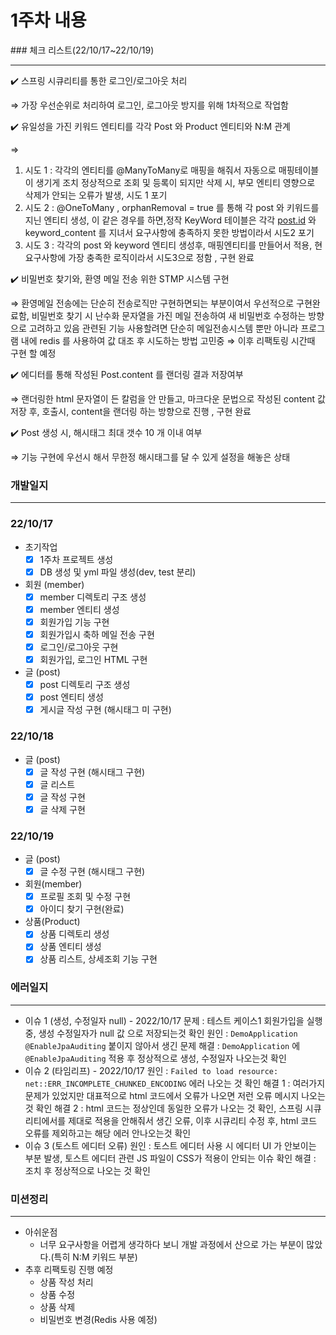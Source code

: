 <h1>1주차 내용</h1>
### 체크 리스트(22/10/17~22/10/19)

---

✔️ 스프링 시큐리티를 통한 로그인/로그아웃 처리

⇒ 가장 우선순위로 처리하여 로그인, 로그아웃 방지를 위해 1차적으로 작업함

✔️ 유일성을 가진 키워드 엔티티를 각각 Post 와 Product 엔티티와 N:M 관계

⇒

1. 시도 1 :  각각의 엔티티를 @ManyToMany로 매핑을 해줘서 자동으로 매핑테이블이 생기게 조치
정상적으로 조회 및 등록이 되지만 삭제 시, 부모 엔티티 영향으로 삭제가 안되는 오류가 발생, 시도 1 포기
2. 시도 2 : @OneToMany , orphanRemoval = true 를 통해 각 post 와 키워드를 지닌 엔티티 생성,
이 같은 경우를 하면,정작 KeyWord 테이블은 각각 [post.id](http://post.id) 와 keyword_content 를 지녀서 요구사항에 충족하지 못한 방법이라서 시도2 포기
3. 시도 3 : 각각의 post 와 keyword 엔티티 생성후, 매핑엔티티를 만들어서 적용, 현 요구사항에 가장 충족한 로직이라서 시도3으로 정함 , 구현 완료

✔️ 비밀번호 찾기와, 환영 메일 전송 위한 STMP 시스템 구현

⇒ 환영메일 전송에는 단순히 전송로직만 구현하면되는 부분이여서 우선적으로 구현완료함, 비밀번호 찾기 시 난수화 문자열을 가진 메일 전송하여 새 비밀번호 수정하는 방향으로 고려하고 있음
관련된 기능 사용할려면 단순히 메일전송시스템 뿐만 아니라 프로그램 내에 redis 를 사용하여 값 대조 후 시도하는 방법 고민중 ⇒ 이후 리팩토링 시간때 구현 할 예정

✔️ 에디터를 통해 작성된 Post.content 를 랜더링 결과 저장여부

⇒ 랜더링한 html 문자열이 든 칼럼을 안 만들고, 마크다운 문법으로 작성된 content 값 저장 후, 호출시, content을 랜더링 하는 방향으로 진행 , 구현 완료

✔️  Post 생성 시, 해시태그 최대 갯수 10 개 이내 여부

⇒ 기능 구현에 우선시 해서 무한정 해시태그를 달 수 있게 설정을 해놓은 상태

### 개발일지

---

### 22/10/17

- 초기작업
    - [x]  1주차 프로젝트 생성
    - [x]  DB 생성 및 yml 파일 생성(dev, test 분리)
- 회원 (member)
    - [x]  member  디렉토리 구조 생성
    - [x]  member 엔티티 생성
    - [x]  회원가입 기능 구현
    - [x]  회원가입시 축하 메일 전송 구현
    - [x]  로그인/로그아웃 구현
    - [x]  회원가입, 로그인 HTML 구현
- 글 (post)
    - [x]  post 디렉토리 구조 생성
    - [x]  post 엔티티 생성
    - [x]  게시글 작성 구현 (해시태그 미 구현)

### 22/10/18

- 글 (post)
    - [x]  글 작성 구현 (해시태그 구현)
    - [x]  글 리스트
    - [x]  글 작성 구현
    - [x]  글 삭제 구현

### 22/10/19

- 글 (post)
    - [x]  글 수정 구현 (해시태그 구현)
- 회원(member)
    - [x]  프로필 조회 및 수정 구현
    - [x]  아이디 찾기 구현(완료)
- 상품(Product)
    - [x]  상품 디렉토리 생성
    - [x]  상품 엔티티 생성
    - [x]  상품 리스트, 상세조회 기능 구현

### 에러일지

---

- 이슈 1 (생성, 수정일자 null) - 2022/10/17
문제 : 테스트 케이스1 회원가입을 실행중, 생성 수정일자가 null 값 으로 저장되는것 확인
원인 : `DemoApplication` `@EnableJpaAuditing` 붙이지 않아서 생긴 문제
해결 : `DemoApplication` 에  `@EnableJpaAuditing`  적용 후 정상적으로 생성, 수정일자 나오는것 확인
- 이슈 2 (타임리프) - 2022/10/17
원인 : `Failed to load resource: net::ERR_INCOMPLETE_CHUNKED_ENCODING` 에러 나오는 것 확인
해결 1 : 여러가지 문제가 있었지만 대표적으로 html 코드에서 오류가 나오면 저런 오류 메시지 나오는 것 확인
해결 2 : html 코드는 정상인데 동일한 오류가 나오는 것 확인, 스프링 시큐리티에서를 제대로 적용을 안해줘서 생긴 오류, 이후 시큐리티 수정 후, html 코드 오류를 제외하고는 해당 에러 안나오는것 확인
- 이슈 3 (토스트 에디터 오류)
원인 : 토스트 에디터 사용 시 에디터 UI 가 안보이는 부분 발생, 토스트 에디터 관련 JS 파일이 CSS가 적용이 안되는 이슈 확인
해결 : 조치 후 정상적으로 나오는 것 확인

### 미션정리

---

- 아쉬운점
    - 너무 요구사항을 어렵게 생각하다 보니 개발 과정에서 산으로 가는 부분이 많았다.(특히 N:M 키워드 부분)
- 추후 리팩토링 진행 예정
    - 상품 작성 처리
    - 상품 수정
    - 상품 삭제
    - 비밀번호 변경(Redis 사용 예정)
